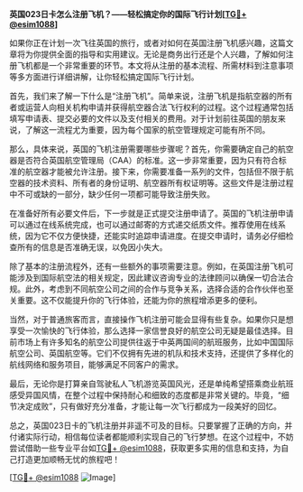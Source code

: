 **英国023日卡怎么注册飞机？——轻松搞定你的国际飞行计划[[TG💪+ @esim1088](https://t.me/s/esim1088)]**

如果你正在计划一次飞往英国的旅行，或者对如何在英国注册飞机感兴趣，这篇文章将为你提供全面的指导和实用建议。无论是商务出行还是个人兴趣，了解如何注册飞机都是一个非常重要的环节。本文将从注册的基本流程、所需材料到注意事项等多方面进行详细讲解，让你轻松搞定国际飞行计划。

首先，我们来了解一下什么是“注册飞机”。简单来说，注册飞机是指航空器的所有者或运营人向相关机构申请并获得航空器合法飞行权利的过程。这个过程通常包括填写申请表、提交必要的文件以及支付相关的费用。对于计划前往英国的朋友来说，了解这一流程尤为重要，因为每个国家的航空管理规定可能有所不同。

那么，具体来说，英国的飞机注册需要哪些步骤呢？首先，你需要确定自己的航空器是否符合英国航空管理局（CAA）的标准。这一步非常重要，因为只有符合标准的航空器才能被允许注册。接下来，你需要准备一系列的文件，包括但不限于航空器的技术资料、所有者的身份证明、航空器所有权证明等。这些文件是注册过程中不可或缺的一部分，缺少任何一项都可能导致注册失败。

在准备好所有必要文件后，下一步就是正式提交注册申请了。英国的飞机注册申请可以通过在线系统完成，也可以通过邮寄的方式递交纸质文件。推荐使用在线系统，因为它不仅方便快捷，还能实时追踪申请进度。在提交申请时，请务必仔细检查所有的信息是否准确无误，以免因小失大。

除了基本的注册流程外，还有一些额外的事项需要注意。例如，在英国注册飞机可能涉及到国际航空法的相关规定，因此建议咨询专业的法律顾问以确保一切合法合规。此外，考虑到不同航空公司之间的合作与竞争关系，选择合适的合作伙伴也至关重要。这不仅能提升你的飞行体验，还能为你的旅程增添更多的便利。

当然，对于普通旅客而言，直接操作飞机注册可能会显得有些复杂。如果你只是想享受一次愉快的飞行体验，那么选择一家信誉良好的航空公司无疑是最佳选择。目前市场上有许多知名的航空公司提供往返于中英两国间的航班服务，比如中国国际航空公司、英国航空等。它们不仅拥有先进的机队和技术支持，还提供了多样化的航线网络和服务项目，能够满足不同客户的需求。

最后，无论你是打算亲自驾驶私人飞机游览英国风光，还是单纯希望搭乘商业航班感受异国风情，在整个过程中保持耐心和细致的态度都是非常关键的。毕竟，“细节决定成败”，只有做好充分准备，才能让每一次飞行都成为一段美好的回忆。

总之，英国023日卡的飞机注册并非遥不可及的目标。只要掌握了正确的方向，并付诸实际行动，相信每位读者都能顺利实现自己的飞行梦想。在这个过程中，不妨尝试借助一些专业平台如[TG💪+ @esim1088](https://t.me/s/esim1088)，获取更多实用的信息和支持，为自己打造更加顺畅无忧的旅程吧！

[[TG💪+ @esim1088](https://t.me/s/esim1088) ![Image](https://i.postimg.cc/4NQfJmqS/Snipaste-2025-05-13-00-14-12.png)]